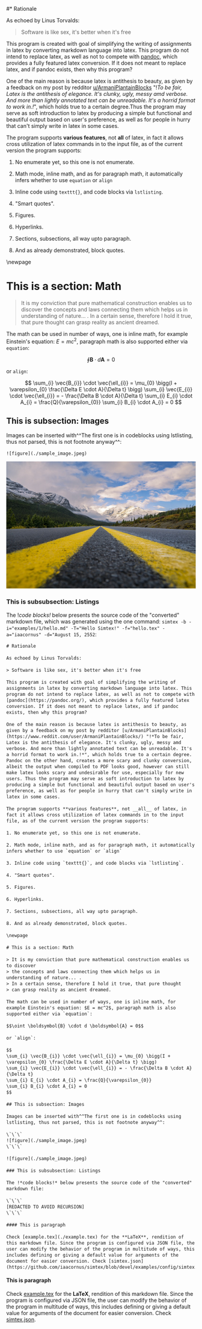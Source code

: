 #* Rationale

As echoed by Linus Torvalds:

> Software is like sex, it's better when it's free

This program is created with goal of simplifying the writing of assignments in latex by converting markdown language into latex. This program do not intend to replace latex, as well as not to compete with [pandoc](https://pandoc.org/), which provides a fully featured latex conversion. If it does not meant to replace latex, and if pandoc exists, then why this program?

One of the main reason is because latex is antithesis to beauty, as given by a feedback on my post by redditor [u/ArmaniPlantainBlocks](https://www.reddit.com/user/ArmaniPlantainBlocks/) "!*To be fair, Latex is the antithesis of elegance. It's clunky, ugly, messy amd verbose. And more than lightly annotated text can be unreadable. It's a horrid format to work in.!*", which holds true to a certain degree.Thus the program may serve as soft introduction to latex by producing a simple but functional and beautiful output based on user's preference, as well as for people in hurry that can't simply write in latex in some cases.

The program supports **various features**, not __all__ of latex, in fact it allows cross utilization of latex commands in to the input file, as of the current version the program supports:

1. No enumerate yet, so this one is not enumerate.

2. Math mode, inline math, and as for paragraph math, it automatically infers whether to use `equation` or `align`

3. Inline code using `texttt{}`, and code blocks via `lstlisting`.

4. "Smart quotes".

5. Figures.

6. Hyperlinks.

7. Sections, subsections, all way upto paragraph.

8. And as already demonstrated, block quotes.

\newpage

# This is a section: Math

> It is my conviction that pure mathematical construction enables us to discover
> the concepts and laws connecting them which helps us in understanding of nature... .
> In a certain sense, therefore I hold it true, that pure thought
> can grasp reality as ancient dreamed.

The math can be used in number of ways, one is inline math, for example Einstein's equation: $E = mc^2$, paragraph math is also supported either via `equation`:

$$\oint \boldsymbol{B} \cdot d \boldsymbol{A} = 0$$

or `align`:

$$
\sum_{i} \vec{B_{i}} \cdot \vec{\ell_{i}} = \mu_{0} \bigg(I + \varepsilon_{0} \frac{\Delta E \cdot A}{\Delta t} \bigg)
\sum_{i} \vec{E_{i}} \cdot \vec{\ell_{i}} = - \frac{\Delta B \cdot A}{\Delta t}
\sum_{i} E_{i} \cdot A_{i} = \frac{Q}{\varepsilon_{0}}
\sum_{i} B_{i} \cdot A_{i} = 0
$$

## This is subsection: Images

Images can be inserted with^^The first one is in codeblocks using lstlisting, thus not parsed, this is not footnote anyway^^:

```
![figure](./sample_image.jpeg)
```

![figure](./sample_image.jpeg)

### This is subsubsection: Listings

The !*code blocks!* below presents the source code of the "converted" markdown file, which was generated using the one command: `simtex -b -i="examples/1/hello.md" -T="Hello Simtex!" -f="hello.tex" -a="iaacornus" -d="August 15, 2552`:

```
# Rationale

As echoed by Linus Torvalds:

> Software is like sex, it's better when it's free

This program is created with goal of simplifying the writing of assignments in latex by converting markdown language into latex. This program do not intend to replace latex, as well as not to compete with [pandoc](https://pandoc.org/), which provides a fully featured latex conversion. If it does not meant to replace latex, and if pandoc exists, then why this program?

One of the main reason is because latex is antithesis to beauty, as given by a feedback on my post by redditor [u/ArmaniPlantainBlocks](https://www.reddit.com/user/ArmaniPlantainBlocks/) "!*To be fair, Latex is the antithesis of elegance. It's clunky, ugly, messy amd verbose. And more than lightly annotated text can be unreadable. It's a horrid format to work in.!*", which holds true to a certain degree. Pandoc on the other hand, creates a more scary and clunky conversion, albeit the output when compiled to PDF looks good, however can still make latex looks scary and undesirable for use, especially for new users. Thus the program may serve as soft introduction to latex by producing a simple but functional and beautiful output based on user's preference, as well as for people in hurry that can't simply write in latex in some cases.

The program supports **various features**, not __all__ of latex, in fact it allows cross utilization of latex commands in to the input file, as of the current version the program supports:

1. No enumerate yet, so this one is not enumerate.

2. Math mode, inline math, and as for paragraph math, it automatically infers whether to use `equation` or `align`

3. Inline code using `texttt{}`, and code blocks via `lstlisting`.

4. "Smart quotes".

5. Figures.

6. Hyperlinks.

7. Sections, subsections, all way upto paragraph.

8. And as already demonstrated, block quotes.

\newpage

# This is a section: Math

> It is my conviction that pure mathematical construction enables us to discover
> the concepts and laws connecting them which helps us in understanding of nature... .
> In a certain sense, therefore I hold it true, that pure thought
> can grasp reality as ancient dreamed.

The math can be used in number of ways, one is inline math, for example Einstein's equation: $E = mc^2$, paragraph math is also supported either via `equation`:

$$\oint \boldsymbol{B} \cdot d \boldsymbol{A} = 0$$

or `align`:

$$
\sum_{i} \vec{B_{i}} \cdot \vec{\ell_{i}} = \mu_{0} \bigg(I + \varepsilon_{0} \frac{\Delta E \cdot A}{\Delta t} \bigg)
\sum_{i} \vec{E_{i}} \cdot \vec{\ell_{i}} = - \frac{\Delta B \cdot A}{\Delta t}
\sum_{i} E_{i} \cdot A_{i} = \frac{Q}{\varepsilon_{0}}
\sum_{i} B_{i} \cdot A_{i} = 0
$$

## This is subsection: Images

Images can be inserted with^^The first one is in codeblocks using lstlisting, thus not parsed, this is not footnote anyway^^:

\`\`\`
![figure](./sample_image.jpeg)
\`\`\`

![figure](./sample_image.jpeg)

### This is subsubsection: Listings

The !*code blocks!* below presents the source code of the "converted" markdown file:

\`\`\`
[REDACTED TO AVOID RECURSION]
\`\`\`

#### This is paragraph

Check [example.tex](./example.tex) for the **LaTeX**, rendition of this markdown file. Since the program is configured via JSON file, the user can modify the behavior of the program in multitude of ways, this includes defining or giving a default value for arguments of the document for easier conversion. Check [simtex.json](https://github.com/iaacornus/simtex/blob/devel/examples/config/simtex.json).

```

#### This is paragraph

Check [example.tex](./example.tex) for the **LaTeX**, rendition of this markdown file. Since the program is configured via JSON file, the user can modify the behavior of the program in multitude of ways, this includes defining or giving a default value for arguments of the document for easier conversion. Check [simtex.json](https://github.com/iaacornus/simtex/blob/devel/examples/config/simtex.json).
